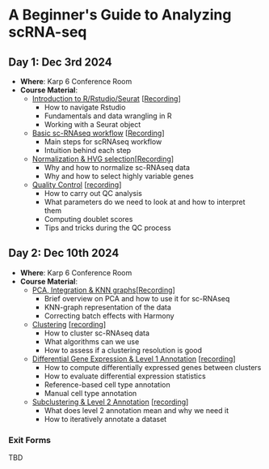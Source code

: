 # A Beginner's Guide to Analyzing scRNA-seq

## Day 1: Dec 3rd 2024

-   **Where**: Karp 6 Conference Room
-   **Course Material**:
    -   [Introduction to R/Rstudio/Seurat](https://github.com/CellDiscoveryNetwork/workshops/tree/main/beginners-guide-to-analyzing-scRNAseq/prework) [[Recording]()]
        -   How to navigate Rstudio
        -   Fundamentals and data wrangling in R
        -   Working with a Seurat object
    -   [Basic sc-RNAseq workflow](https://github.com/CellDiscoveryNetwork/workshops/blob/main/beginners-guide-to-analyzing-scRNAseq/day-1/The%20Basic%20scRNAseq%20Analysis%20Workflow.pdf) [[Recording]()]
        -   Main steps for scRNAseq workflow
        -   Intuition behind each step
    -   [Normalization & HVG selection](http://htmlpreview.github.io/?https://github.com/CellDiscoveryNetwork/workshops/blob/main/beginners-guide-to-analyzing-scRNAseq/day-1/3-norm-hvg.html)[[Recording]()]
        -   Why and how to normalize sc-RNAseq data
        -   Why and how to select highly variable genes
    -   [Quality Control](http://htmlpreview.github.io/?https://github.com/CellDiscoveryNetwork/workshops/blob/main/beginners-guide-to-analyzing-scRNAseq/day-2/5-QC.html) [[recording]()]
        -   How to carry out QC analysis
        -   What parameters do we need to look at and how to interpret them
        -   Computing doublet scores
        -   Tips and tricks during the QC process

## Day 2: Dec 10th 2024

-   **Where**: Karp 6 Conference Room
-   **Course Material**:
    -   [PCA, Integration & KNN graphs](http://htmlpreview.github.io/?https://github.com/CellDiscoveryNetwork/workshops/blob/main/beginners-guide-to-analyzing-scRNAseq/day-2/5-PCA_Harmony_kNN.html)[[Recording]()]
        -   Brief overview on PCA and how to use it for sc-RNAseq
        -   KNN-graph representation of the data
        -   Correcting batch effects with Harmony
    -   [Clustering](http://htmlpreview.github.io/?https://github.com/CellDiscoveryNetwork/workshops/blob/main/beginners-guide-to-analyzing-scRNAseq/day-2/6-Clustering.html) [[recording]()]
        -   How to cluster sc-RNAseq data
        -   What algorithms can we use
        -   How to assess if a clustering resolution is good
    -   [Differential Gene Expression & Level 1 Annotation](http://htmlpreview.github.io/?https://github.com/CellDiscoveryNetwork/workshops/blob/main/beginners-guide-to-analyzing-scRNAseq/day-2/7-dge-annotlvl1.html) [[recording]()]
        -   How to compute differentially expressed genes between clusters
        -   How to evaluate differential expression statistics
        -   Reference-based cell type annotation
        -   Manual cell type annotation
    -   [Subclustering & Level 2 Annotation](http://htmlpreview.github.io/?https://github.com/CellDiscoveryNetwork/workshops/blob/main/beginners-guide-to-analyzing-scRNAseq/day-2/8-Subclustering.html) [[recording]()]
        -   What does level 2 annotation mean and why we need it
        -   How to iteratively annotate a dataset

### Exit Forms
TBD